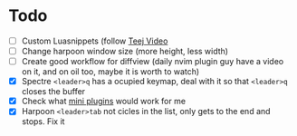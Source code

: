 # Todo
- [ ] Custom Luasnippets (follow [Teej Video](https://www.youtube.com/watch?v=aNWx-ym7jjI&t=226s)
- [ ] Change harpoon window size (more height, less width)
- [ ] Create good workflow for diffview (daily nvim plugin guy have a video on it, and on oil too, maybe it is worth to watch)
- [x] Spectre `<leader>q` has a ocupied keymap, deal with it so that `<leader>q` closes the buffer
- [x] Check what [mini plugins](https://github.com/echasnovski/mini.nvim) would work for me
- [x] Harpoon `<leader>tab` not cicles in the list, only gets to the end and stops. Fix it <!-- NOTE: This is a problem with harpoon 2 -->
